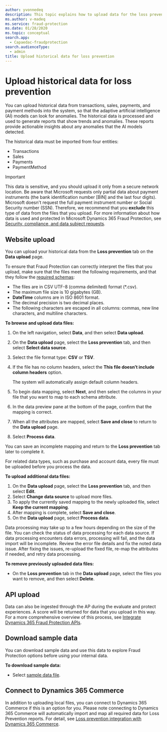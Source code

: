 ```yaml
---
author: yvonnedeq
description: This topic explains how to upload data for the loss prevention feature in Microsoft Dynamics 365 Fraud Protection.
ms.author: v-madeq 
ms.service: fraud-protection
ms.date: 01/28/2020
ms.topic: conceptual
search.app: 
  - Capaedac-fraudprotection
search.audienceType:
  - admin
title: Upload historical data for loss prevention
---
```


# Upload historical data for loss prevention

You can upload historical data from transactions, sales, payments, and payment methods into the system, so that the adaptive artificial intelligence (AI) models can look for anomalies. The historical data is processed and used to generate reports that show trends and anomalies. These reports provide actionable insights about any anomalies that the AI models detected.

The historical data must be imported from four entities:

* Transactions
* Sales
* Payments
* PaymentMethod

> [!IMPORTANT]
> This data is sensitive, and you should upload it only from a secure network location. Be aware that Microsoft requests only partial data about payment instruments (the bank identification number \[BIN\] and the last four digits). Microsoft doesn't request the full payment instrument number or Social Security number (SSN). Therefore, we recommend that you **exclude** this type of data from the files that you upload. For more information about how data is used and protected in Microsoft Dynamics 365 Fraud Protection, see [Security, compliance, and data subject requests](security-compliance.md).

## Website upload

You can upload your historical data from the **Loss prevention** tab on the **Data upload** page.

To ensure that Fraud Protection can correctly interpret the files that you upload, make sure that the files meet the following requirements, and that they follow the [required schemas](https://go.microsoft.com/fwlink/?linkid=2131494):

- The files are in CSV UTF-8 (comma delimited) format (\*.csv).
- The maximum file size is 10 gigabytes (GB).
- **DateTime** columns are in ISO 8601 format.
- The decimal precision is two decimal places.
- The following characters are escaped in all columns: commas, new line characters, and multiline characters.

**To browse and upload data files:**

1. On the left navigation, select **Data**, and then select **Data upload**.
1. On the **Data upload** page, select the **Loss prevention** tab, and then select **Select data source**. 
1. Select the file format type: **CSV** or **TSV**. 
1. If the file has no column headers, select the **This file doesn’t include column headers** option. 

   The system will automatically assign default column headers. 
   
1. To begin data mapping, select **Next**, and then select the columns in your file that you want to map to each schema attribute. 
1. In the data preview pane at the bottom of the page, confirm that the mapping is correct. 
1. When all the attributes are mapped, select **Save and close** to return to the **Data upload** page. 
1. Select **Process data**. 

  You can save an incomplete mapping and return to the **Loss prevention** tab later to complete it. 
  
  For related data types, such as purchase and account data, every file must be uploaded before you process the data.
  
**To upload additional data files:** 

1. On the **Data upload** page, select the **Loss prevention** tab, and then select **Edit**.
1. Select **Change data source** to upload more files. 
1. To apply the currently saved mapping to the newly uploaded file, select **Keep the current mapping**. 
1. After mapping is complete, select **Save and close**.
1. On the **Data upload** page, select **Process data**.
 
Data processing may take up to a few hours depending on the size of the file. You can check the status of data processing for each data source. 
If data processing encounters data errors, processing will fail, and the data import will be incomplete. Review the error file details and fix the noted data issue. After fixing the issues, re-upload the fixed file, re-map the attributes if needed, and retry data processing. 

**To remove previously uploaded data files:**
- On the **Loss prevention** tab in the **Data upload** page, select the files you want to remove, and then select **Delete**.


## API upload

Data can also be ingested through the AP during the evaluate and protect experiences. A score will be returned for data that you upload in this way. For a more comprehensive overview of this process, see [Integrate Dynamics 365 Fraud Protection APIs](integrate-real-time-api.md).

## Download sample data
You can download  sample data and use this data to explore Fraud Protection options before using your internal data.

**To download sample data:**
- Select [sample data file](https://download.microsoft.com/download/c/6/a/c6a37f61-1d4c-4357-8b3c-0a6d78bcb3a1/DFP_External_Sample_Data.zip).  

## Connect to Dynamics 365 Commerce

In addition to uploading local files, you can connect to Dynamics 365 Commerce if this is an option for you. Please note connecting to Dynamics 365 Commerce will automatically import and map all required data for Loss Prevention reports. For detail, see [Loss prevention integration with Dynamics 365 Commerce](https://go.microsoft.com/fwlink/?linkid=2131495).

